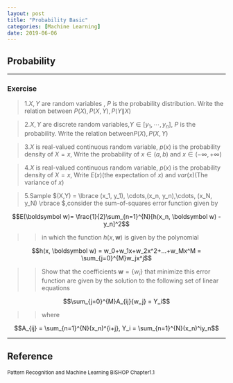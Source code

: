 ```yaml
---
layout: post
title: "Probability Basic"
categories: [Machine Learning]
date: 2019-06-06
---
```


## Probability
---

### Exercise  

>1.$X, Y$ are random variables , $P$ is the probability distribution.  Write the relation between $P(X), P(X,Y), P(Y \| X)$  

>2.$X, Y$ are discrete random variables,$Y \in [y_1,\cdots, y_n],$ $P$ is the probability. Write the relation between$P(X), P(X,Y)$  

>3.$X$ is real-valued continuous random variable, $p(x)$ is the probability density of $X = x$, Write the probability of $x\in(a, b)$ and $x\in(-\infty, +\infty)$  

>4.$X$ is real-valued continuous random variable, $p(x)$ is the probability density of $X = x$, Write $E(x)$(the expectation of $x$) and $var(x)$(The variance of $x$)  

>5.Sample $(X,Y) = \lbrace (x_1, y_1), \cdots,(x_n, y_n),\cdots, (x_N, y_N) \rbrace $,consider the sum-of-squares error function given by  

$$E(\boldsymbol w)= \frac{1}{2}\sum_{n=1}^{N}[h(x_n, \boldsymbol w) - y_n]^2$$

>>in which the function $h(x,\boldsymbol w)$ is given by the polynomial  

$$h(x, \boldsymbol w) = w_0+w_1x+w_2x^2+...+w_Mx^M = \sum_{j=0}^{M}w_jx^j$$  

>>Show that the coefficients $\boldsymbol w = \lbrace w_i \rbrace$ that minimize this error function are given by the solution to the following set of linear equations  

$$\sum_{j=0}^{M}A_{ij}{w_j} = Y_i$$  

>> where  

$$A_{ij} = \sum_{n=1}^{N}(x_n)^{i+j}, Y_i = \sum_{n=1}^{N}(x_n)^iy_n$$






---
<h2>Reference</h2>

<small>Pattern Recognition and Machine Learning BISHOP Chapter1.1</small>
